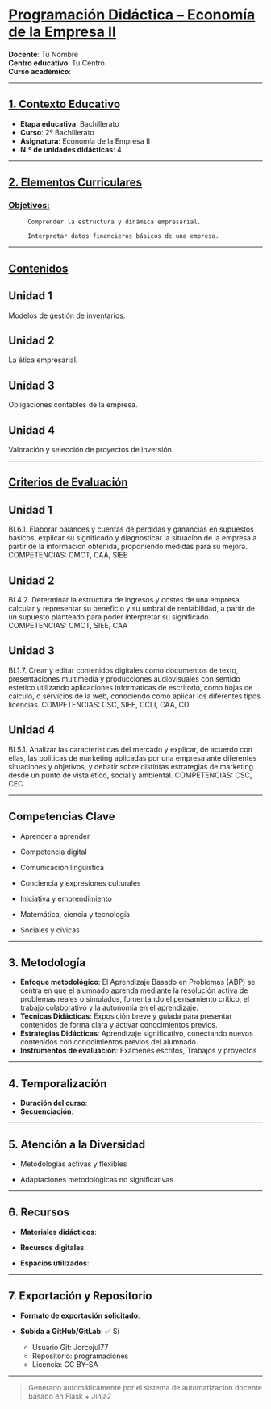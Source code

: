 # <u>Programación Didáctica – Economía de la Empresa II</u>

**Docente**: Tu Nombre  
**Centro educativo**: Tu Centro  
**Curso académico**:   

---

## <u>1. Contexto Educativo</u>

- **Etapa educativa**: Bachillerato
- **Curso**: 2º Bachillerato
- **Asignatura**: Economía de la Empresa II
- **N.º de unidades didácticas**: 4

---
## <u>2. Elementos Curriculares</u>

### <u>Objetivos:</u>


  <ul>
    
      Comprender la estructura y dinámica empresarial.
    
      Interpretar datos financieros básicos de una empresa.
    
  </ul>


---

## <u>Contenidos</u>

## Unidad 1
Modelos de gestión de inventarios.

## Unidad 2
La ética empresarial.

## Unidad 3
Obligaciones contables de la empresa.

## Unidad 4
Valoración y selección de proyectos de inversión.


---

## <u>Criterios de Evaluación</u>

## Unidad 1
BL6.1. Elaborar balances y cuentas de perdidas y ganancias en supuestos basicos, explicar su
significado y diagnosticar la situacion de la empresa a partir de la informacion obtenida, proponiendo
medidas para su mejora.
COMPETENCIAS: CMCT, CAA, SIEE

## Unidad 2
BL4.2. Determinar la estructura de ingresos y costes de una empresa, calcular y representar su beneficio
y su umbral de rentabilidad, a partir de un supuesto planteado para poder interpretar su significado.
COMPETENCIAS: CMCT, SIEE, CAA

## Unidad 3
BL1.7. Crear y editar contenidos digitales como documentos de texto, presentaciones multimedia y
producciones audiovisuales con sentido estetico utilizando aplicaciones informaticas de escritorio, como
hojas de calculo, o servicios de la web, conociendo como aplicar los diferentes tipos licencias.
COMPETENCIAS: CSC, SIEE, CCLI, CAA, CD

## Unidad 4
BL5.1. Analizar las caracteristicas del mercado y explicar, de acuerdo con ellas, las politicas de marketing
aplicadas por una empresa ante diferentes situaciones y objetivos, y debatir sobre distintas estrategias de
marketing desde un punto de vista etico, social y ambiental.
COMPETENCIAS: CSC, CEC


---

## Competencias Clave


- Aprender a aprender

- Competencia digital

- Comunicación lingüística

- Conciencia y expresiones culturales

- Iniciativa y emprendimiento

- Matemática, ciencia y tecnología

- Sociales y cívicas



---

## 3. Metodología

- **Enfoque metodológico**: El Aprendizaje Basado en Problemas (ABP) se centra en que el alumnado aprenda mediante la resolución activa de problemas reales o simulados, fomentando el pensamiento crítico, el trabajo colaborativo y la autonomía en el aprendizaje.
- **Técnicas Didácticas**: Exposición breve y guiada para presentar contenidos de forma clara y activar conocimientos previos.
- **Estrategias Didácticas**: Aprendizaje significativo, conectando nuevos contenidos con conocimientos previos del alumnado.
- **Instrumentos de evaluación**: Exámenes escritos, Trabajos y proyectos

---
## 4. Temporalización

- **Duración del curso**: 
- **Secuenciación**:  
  

---

## 5. Atención a la Diversidad



* Metodologías activas y flexibles

* Adaptaciones metodológicas no significativas


---

## 6. Recursos

- **Materiales didácticos**:  
  
- **Recursos digitales**:  
  
- **Espacios utilizados**: 

---

## 7. Exportación y Repositorio

- **Formato de exportación solicitado**: 
- **Subida a GitHub/GitLab**: ✅ Sí

  - Usuario Git: Jorcojul77
  - Repositorio: programaciones
  - Licencia: CC BY-SA


---

> Generado automáticamente por el sistema de automatización docente basado en Flask + Jinja2